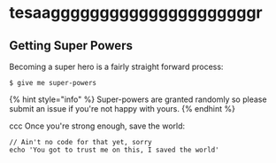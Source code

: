 # tesaagggggggggggggggggggggr

## Getting Super Powers

Becoming a super hero is a fairly straight forward process:

```text
$ give me super-powers
```

{% hint style="info" %}
Super-powers are granted randomly so please submit an issue if you're not happy with yours.
{% endhint %}

ccc Once you're strong enough, save the world:

```text
// Ain't no code for that yet, sorry
echo 'You got to trust me on this, I saved the world'
```

